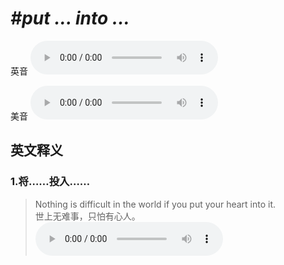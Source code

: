 # ***\#put ... into ...*** 
英音
<audio src="./media/put...into...1.aac" controls="controls"></audio>

美音
<audio src="./media/put...into...2.aac" controls="controls"></audio>



  

英文释义
---
### 1.**将……投入……**  

 > Nothing is difficult in the world if you put your heart into it.  
 > 世上无难事，只怕有心人。    
<audio src="./media/put-30.aac" controls="controls"></audio>


